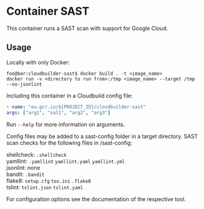 # Container SAST

This container runs a SAST scan with support for Google Cloud.

## Usage
Locally with only Docker: 
```shell script
foo@bar:cloudbuilder-sast$ docker build . -t <image_name>
docker run -v <directory to run from>:/tmp <image_name> --target /tmp --no-jsonlint
```
Including this container in a Cloudbuild config file:
```yaml
- name: "eu.gcr.io/${PROJECT_ID}/cloudbuilder-sast"
args: ["arg1", "val1", "arg2", "arg3"]
```

Run ```--help``` for more information on arguments.

Config files may be added to a sast-config folder in a target directory. SAST scan checks for the following files in
 /sast-config:

shellcheck:
`.shellcheck`  
yamllint:
`.yamllint` `yamllint.yaml` `yamllint.yml`  
jsonlint:
none  
bandit:
`.bandit`  
flake8:
`setup.cfg` `tox.ini` `.flake8`  
tslint:
`tslint.json` `tslint.yaml`

For configuration options see the documentation of the respective tool.